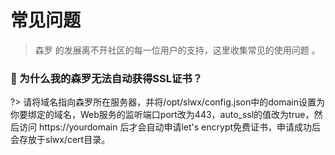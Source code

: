 # 常见问题
> 森罗 的发展离不开社区的每一位用户的支持，这里收集常见的使用问题 。



### :apple: 为什么我的森罗无法自动获得SSL证书？ <!-- {docsify-ignore} -->
?> 请将域名指向森罗所在服务器，并将/opt/slwx/config.json中的domain设置为你要绑定的域名，Web服务的监听端口port改为443，auto_ssl的值改为true，然后访问 https://yourdomain 后才会自动申请let's encrypt免费证书，申请成功后会存放于slwx/cert目录。

